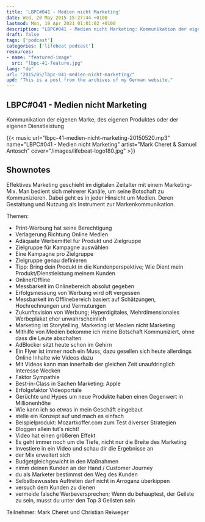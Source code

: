 ```yaml
---
title: 'LBPC#041 - Medien nicht Marketing'
date: Wed, 20 May 2015 15:27:44 +0100
lastmod: Mon, 19 Apr 2021 01:01:02 +0100
description: "LBPC#041 - Medien nicht Marketing: Kommunikation der eigenen Marke, des eigenen Produktes oder der eigenen Dienstleistung."
draft: false
tags: ['podcast']
categories: ['lifebeat podcast']
resources:
- name: "featured-image"
  src: "lbpc-41-feature.jpg"
lang: "de"
url: "2015/05/lbpc-041-medien-nicht-marketing/"
upd: "This is a post from the archives of my German website."
---
```


## LBPC#041 - Medien nicht Marketing

Kommunikation der eigenen Marke, des eigenen Produktes oder der eigenen Dienstleistung

{{< music url="lbpc-41-medien-nicht-marketing-20150520.mp3" name="LBPC#041 - Medien nicht Marketing" artist="Mark Cheret & Samuel Antosch" cover="/images/lifebeat-logo180.jpg" >}}

## Shownotes

Effektives Marketing geschieht im digitalen Zeitalter mit einem Marketing-Mix. Man bedient sich mehrerer Kanäle, um seine Botschaft zu Kommunizieren. Dabei geht es in jeder Hinsicht um Medien. Deren Gestaltung und Nutzung als Instrument zur Markenkommunikation.

Themen:

- Print-Werbung hat seine Berechtigung
- Verlagerung Richtung Online Medien
- Adäquate Werbemittel für Produkt und Zielgruppe
- Zielgruppe für Kampagne auswählen
- Eine Kampagne pro Zielgruppe
- Zielgruppe genau definieren
- Tipp: Bring dein Produkt in die Kundenperspektive; Wie Dient mein Produkt/Dienstleistung meinem Kunden
- Online/Offline
- Messbarkeit im Onlinebereich absolut gegeben
- Erfolgsmessung von Werbung wird oft vergessen
- Messbarkeit im Offlinebereich basiert auf Schätzungen, Hochrechnungen und Vermutungen
- Zukunftsvision von Werbung; Hyperdigitales, Mehrdimensionales Werbeplakat eher unwahrscheinlich
- Marketing ist Storytelling, Marketing ist Medien nicht Marketing
- Mithilfe von Medien bekomme ich meine Botschaft Kommuniziert, ohne dass die Leute abschalten
- AdBlocker sitzt heute schon im Gehirn
- Ein Flyer ist immer noch ein Muss, dazu gesellen sich heute allerdings Online Inhalte wie Videos dazu
- Mit Videos kann man innerhalb der gleichen Zeit unaufdringlich Interesse Wecken
- Faktor Sympathie
- Best-in-Class in Sachen Marketing: Apple
- Erfolgsfaktor Videoportale
- Gerüchte und Hypes um neue Produkte haben einen Gegenwert in Millionenhöhe
- Wie kann ich so etwas in mein Geschäft eingebaut
- stelle ein Konzept auf und mach es einfach
- Beispielprodukt: Mozartkoffer.com zum Test diverser Strategien
- Bloggen allein tut's nicht!
- Video hat einen größeren Effekt
- Es geht immer noch um die Tiefe, nicht nur die Breite des Marketing
- Investiere in ein Video und schau dir die Ergebnisse an
- der Mix erweitert sich
- Budgetgleichgewicht in den Maßnahmen
- nimm deinen Kunden an der Hand / Customer Journey
- du als Marketer bestimmst den Weg des Kunden
- Selbstbewusstes Auftreten darf nicht in Arroganz überkippen
- versuch dem Kunden zu dienen
- vermeide falsche Werbeversprechen; Wenn du behauptest, der Geilste zu sein, musst du unter den Top 3 Geilsten sein

Teilnehmer:
Mark Cheret und Christian Reiweger
